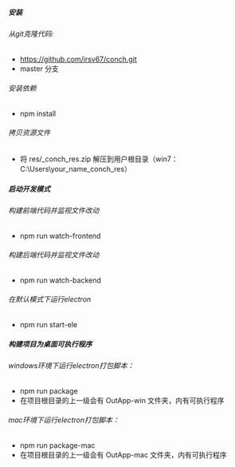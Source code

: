 ##### 安装

###### 从git克隆代码:
- https://github.com/irsv67/conch.git
- master 分支

###### 安装依赖
- npm install

###### 拷贝资源文件
- 将 res/_conch_res.zip 解压到用户根目录（win7：C:\Users\your_name\_conch_res）

##### 启动开发模式

###### 构建前端代码并监视文件改动
- npm run watch-frontend

###### 构建后端代码并监视文件改动
- npm run watch-backend

###### 在默认模式下运行electron
- npm run start-ele

##### 构建项目为桌面可执行程序

###### windows环境下运行electron打包脚本：
- npm run package
- 在项目根目录的上一级会有 OutApp-win 文件夹，内有可执行程序

###### mac环境下运行electron打包脚本：
- npm run package-mac
- 在项目根目录的上一级会有 OutApp-mac 文件夹，内有可执行程序

